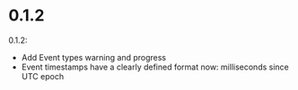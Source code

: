 # 0.1.2
0.1.2:
* Add Event types warning and progress
* Event timestamps have a clearly defined format now: milliseconds since UTC epoch

